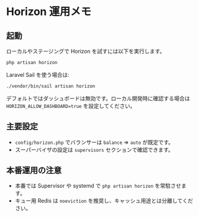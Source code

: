 # Horizon 運用メモ

## 起動

ローカルやステージングで Horizon を試すには以下を実行します。

```bash
php artisan horizon
```

Laravel Sail を使う場合は:

```bash
./vendor/bin/sail artisan horizon
```

デフォルトではダッシュボードは無効です。ローカル開発時に確認する場合は `HORIZON_ALLOW_DASHBOARD=true` を設定してください。

## 主要設定

- `config/horizon.php` でバランサーは `balance` => `auto` が既定です。
- スーパーバイザの設定は `supervisors` セクションで確認できます。

## 本番運用の注意

- 本番では Supervisor や systemd で `php artisan horizon` を常駐させます。
- キュー用 Redis は `noeviction` を推奨し、キャッシュ用途とは分離してください。
